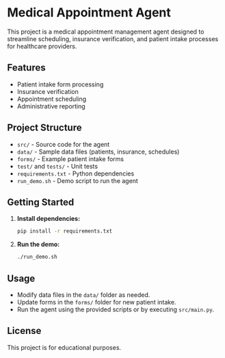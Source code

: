 # Medical Appointment Agent

This project is a medical appointment management agent designed to streamline scheduling, insurance verification, and patient intake processes for healthcare providers.

## Features
- Patient intake form processing
- Insurance verification
- Appointment scheduling
- Administrative reporting

## Project Structure
- `src/` - Source code for the agent
- `data/` - Sample data files (patients, insurance, schedules)
- `forms/` - Example patient intake forms
- `test/` and `tests/` - Unit tests
- `requirements.txt` - Python dependencies
- `run_demo.sh` - Demo script to run the agent

## Getting Started
1. **Install dependencies:**
   ```bash
   pip install -r requirements.txt
   ```
2. **Run the demo:**
   ```bash
   ./run_demo.sh
   ```

## Usage
- Modify data files in the `data/` folder as needed.
- Update forms in the `forms/` folder for new patient intake.
- Run the agent using the provided scripts or by executing `src/main.py`.

## License
This project is for educational purposes.
